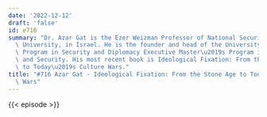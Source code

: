 ```yaml
---
date: '2022-12-12'
draft: 'false'
id: e716
summary: "Dr. Azar Gat is the Ezer Weizman Professor of National Security at Tel Aviv\
  \ University, in Israel. He is the founder and head of the University's International\
  \ Program in Security and Diplomacy Executive Master\u2019s Program in Diplomacy\
  \ and Security. His most recent book is Ideological Fixation: From the Stone Age\
  \ to Today\u2019s Culture Wars."
title: "#716 Azar Gat - Ideological Fixation: From the Stone Age to Today\u2019s Culture\
  \ Wars"
---
```

{{< episode >}}
